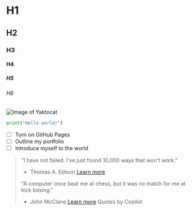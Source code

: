 # H1
## H2
### H3
#### H4
##### H5
###### H6

![Image of Yaktocat](https://octodex.github.com/images/yaktocat.png)

``` python
print("Hello world!")
```
- [ ] Turn on GitHub Pages
- [ ] Outline my portfolio
- [ ] Introduce myself to the world

> "I have not failed. I've just found 10,000 ways that won't work."
> - Thomas A. Edison
> [Learn more](https://en.wikipedia.org/wiki/Thomas_A._Edison)
>
> "A computer once beat me at chess, but it was no match for me at kick boxing."
> - John McClane
> [Learn more](https://en.wikipedia.org/wiki/Jon_McClane)
> Quotes by Copilot
